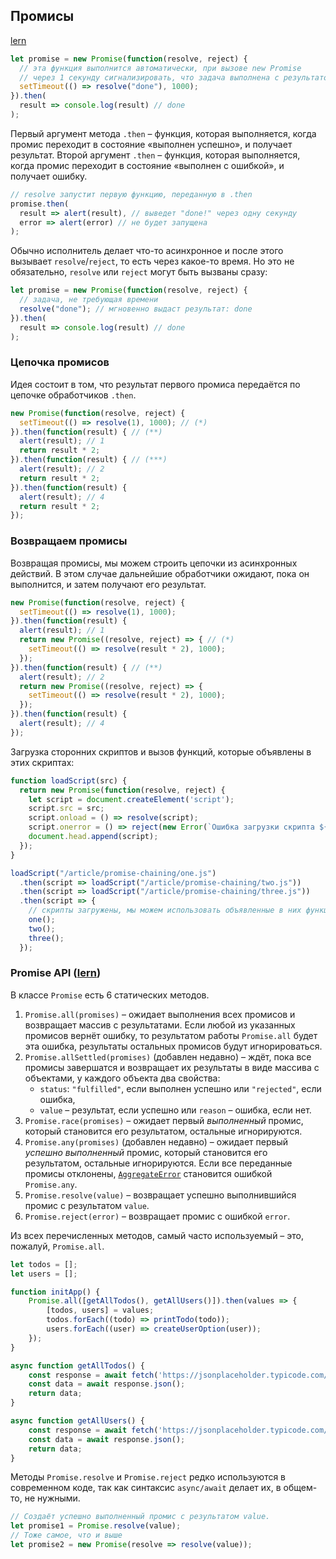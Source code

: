 ## Промисы

[lern](https://learn.javascript.ru/promise-basics)



```javascript
let promise = new Promise(function(resolve, reject) {
  // эта функция выполнится автоматически, при вызове new Promise
  // через 1 секунду сигнализировать, что задача выполнена с результатом "done"
  setTimeout(() => resolve("done"), 1000);
}).then(
  result => console.log(result) // done
);
```

Первый аргумент метода `.then` – функция, которая выполняется, когда промис переходит в состояние «выполнен успешно», и получает результат. Второй аргумент `.then` – функция, которая выполняется, когда промис переходит в состояние «выполнен с ошибкой», и получает ошибку.

```javascript
// resolve запустит первую функцию, переданную в .then
promise.then(
  result => alert(result), // выведет "done!" через одну секунду
  error => alert(error) // не будет запущена
);
```



Обычно исполнитель делает что-то асинхронное и после этого вызывает `resolve`/`reject`, то есть через какое-то время. Но это не обязательно, `resolve` или `reject` могут быть вызваны сразу:

```javascript
let promise = new Promise(function(resolve, reject) {
  // задача, не требующая времени
  resolve("done"); // мгновенно выдаст результат: done
}).then(
  result => console.log(result) // done
);
```



### Цепочка промисов

Идея состоит в том, что результат первого промиса передаётся по цепочке обработчиков `.then`.

```javascript
new Promise(function(resolve, reject) {
  setTimeout(() => resolve(1), 1000); // (*)
}).then(function(result) { // (**)
  alert(result); // 1
  return result * 2;
}).then(function(result) { // (***)
  alert(result); // 2
  return result * 2;
}).then(function(result) {
  alert(result); // 4
  return result * 2;
});
```



### Возвращаем промисы

Возвращая промисы, мы можем строить цепочки из асинхронных действий. В этом случае дальнейшие обработчики ожидают, пока он выполнится, и затем получают его результат.

```javascript
new Promise(function(resolve, reject) {
  setTimeout(() => resolve(1), 1000);
}).then(function(result) {
  alert(result); // 1
  return new Promise((resolve, reject) => { // (*)
    setTimeout(() => resolve(result * 2), 1000);
  });
}).then(function(result) { // (**)
  alert(result); // 2
  return new Promise((resolve, reject) => {
    setTimeout(() => resolve(result * 2), 1000);
  });
}).then(function(result) {
  alert(result); // 4
});
```



Загрузка сторонних скриптов и вызов функций, которые объявлены в этих скриптах:

```javascript
function loadScript(src) {
  return new Promise(function(resolve, reject) {
    let script = document.createElement('script');
    script.src = src;
    script.onload = () => resolve(script);
    script.onerror = () => reject(new Error(`Ошибка загрузки скрипта ${src}`));
    document.head.append(script);
  });
}

loadScript("/article/promise-chaining/one.js")
  .then(script => loadScript("/article/promise-chaining/two.js"))
  .then(script => loadScript("/article/promise-chaining/three.js"))
  .then(script => {
    // скрипты загружены, мы можем использовать объявленные в них функции
    one();
    two();
    three();
  });
```





### Promise API ([lern](https://learn.javascript.ru/promise-api))

В классе `Promise` есть 6 статических методов.

1. `Promise.all(promises)` – ожидает выполнения всех промисов и возвращает массив с результатами. Если любой из указанных промисов вернёт ошибку, то результатом работы `Promise.all` будет эта ошибка, результаты остальных промисов будут игнорироваться.
2. `Promise.allSettled(promises)` (добавлен недавно) – ждёт, пока все промисы завершатся и возвращает их результаты в виде массива с объектами, у каждого объекта два свойства:
   - `status`: `"fulfilled"`, если выполнен успешно или `"rejected"`, если ошибка,
   - `value` – результат, если успешно или `reason` – ошибка, если нет.
3. `Promise.race(promises)` – ожидает первый *выполненный* промис, который становится его результатом, остальные игнорируются.
4. `Promise.any(promises)` (добавлен недавно) – ожидает первый *успешно выполненный* промис, который становится его результатом, остальные игнорируются. Если все переданные промисы отклонены, [`AggregateError`](https://developer.mozilla.org/ru/docs/Web/JavaScript/Reference/Global_Objects/AggregateError) становится ошибкой `Promise.any`.
5. `Promise.resolve(value)` – возвращает успешно выполнившийся промис с результатом `value`.
6. `Promise.reject(error)` – возвращает промис с ошибкой `error`.

Из всех перечисленных методов, самый часто используемый – это, пожалуй, `Promise.all`.



```javascript
let todos = [];
let users = [];

function initApp() {
    Promise.all([getAllTodos(), getAllUsers()]).then(values => {
        [todos, users] = values;
        todos.forEach((todo) => printTodo(todo));
        users.forEach((user) => createUserOption(user));
    });
}

async function getAllTodos() {
    const response = await fetch('https://jsonplaceholder.typicode.com/todos');
    const data = await response.json();
    return data;
}

async function getAllUsers() {
    const response = await fetch('https://jsonplaceholder.typicode.com/users');
    const data = await response.json();
    return data;
}
```



Методы `Promise.resolve` и `Promise.reject` редко используются в современном коде, так как синтаксис `async/await` делает их, в общем-то, не нужными.

```javascript
// Создаёт успешно выполненный промис с результатом value.
let promise1 = Promise.resolve(value);
// Тоже самое, что и выше
let promise2 = new Promise(resolve => resolve(value));
```

